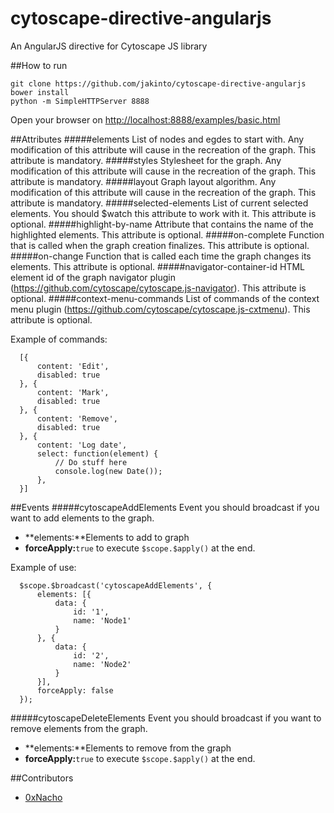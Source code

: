 # cytoscape-directive-angularjs

An AngularJS directive for Cytoscape JS library

##How to run
```{r, engine='bash', count_lines}
git clone https://github.com/jakinto/cytoscape-directive-angularjs
bower install
python -m SimpleHTTPServer 8888
```
Open your browser on [http://localhost:8888/examples/basic.html](http://localhost:8888/examples/basic.html)

##Attributes
#####elements
List of nodes and egdes to start with. Any modification of this attribute will cause in the recreation of the graph. This attribute is mandatory.
#####styles
Stylesheet for the graph. Any modification of this attribute will cause in the recreation of the graph. This attribute is mandatory.
#####layout
Graph layout algorithm. Any modification of this attribute will cause in the recreation of the graph. This attribute is mandatory.
#####selected-elements
List of current selected elements. You should $watch this attribute to work with it. This attribute is optional.
#####highlight-by-name
Attribute that contains the name of the highlighted elements. This attribute is optional.
#####on-complete
Function that is called when the graph creation finalizes. This attribute is optional.
#####on-change
Function that is called each time the graph changes its elements. This attribute is optional.
#####navigator-container-id
HTML element id of the graph navigator plugin (https://github.com/cytoscape/cytoscape.js-navigator). This attribute is optional.
#####context-menu-commands
List of commands of the context menu plugin (https://github.com/cytoscape/cytoscape.js-cxtmenu). This attribute is optional. 

Example of commands:

```{r, engine='bash', count_lines}
  [{
      content: 'Edit',
      disabled: true
  }, {
      content: 'Mark',
      disabled: true
  }, {
      content: 'Remove',
      disabled: true
  }, {
      content: 'Log date',
      select: function(element) {
          // Do stuff here
          console.log(new Date());
      },
  }]
```
##Events
#####cytoscapeAddElements
Event you should broadcast if you want to add elements to the graph. 
* **elements:**Elements to add to graph
* **forceApply:**```true``` to execute ```$scope.$apply()``` at the end.

Example of use:
```{r, engine='bash', count_lines}
  $scope.$broadcast('cytoscapeAddElements', {
      elements: [{
          data: {
              id: '1',
              name: 'Node1'
          }
      }, {
          data: {
              id: '2',
              name: 'Node2'
          }
      }],
      forceApply: false
  });
```
#####cytoscapeDeleteElements
Event you should broadcast if you want to remove elements from the graph. 
* **elements:**Elements to remove from the graph
* **forceApply:**```true``` to execute ```$scope.$apply()``` at the end.

##Contributors
* [0xNacho](http://github.com/0xNacho)
